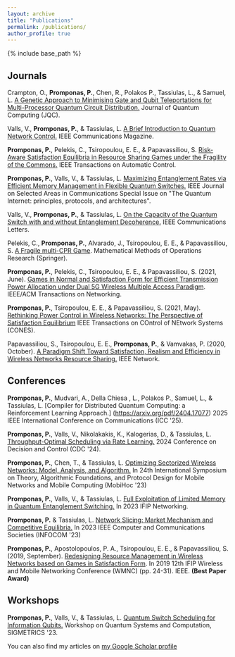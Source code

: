 ```yaml
---
layout: archive
title: "Publications"
permalink: /publications/
author_profile: true
---
```



{% include base_path %}

<!-- {% for post in site.publications reversed %}
  {% include archive-single.html %}
{% endfor %} -->


## Journals


Crampton, O., **Promponas, P.**, Chen, R.,  Polakos P., Tassiulas, L., & Samuel, L. [A Genetic Approach to Minimising Gate and Qubit Teleportations for Multi-Processor Quantum Circuit Distribution.](https://arxiv.org/pdf/2405.05875) Journal of Quantum Computing (JQC).


Valls, V., **Promponas, P.**, & Tassiulas, L. [A Brief Introduction to Quantum Network Control.](https://arxiv.org/pdf/2407.19899) IEEE Communications Magazine.

  
**Promponas, P.**, Pelekis, C., Tsiropoulou, E. E., & Papavassiliou, S. [Risk-Aware Satisfaction Equilibria in Resource Sharing Games under the Fragility of the Commons.](https://ieeexplore.ieee.org/stamp/stamp.jsp?arnumber=10592794&casa_token=dnrl0ANszM0AAAAA:LomfoqqFFQ_rBtphdC-HA5o8EB_GAm0o0MNEPbVzv2wHw6eWM4z4dFQksOoWxlJU7xOAXUsU4g) IEEE Transactions on Automatic Control.


**Promponas, P.**, Valls, V., & Tassiulas, L. [Maximizing Entanglement Rates via Efficient Memory Management in Flexible Quantum Switches.](https://ieeexplore.ieee.org/document/10478297) IEEE Journal on Selected Areas in Communications Special Issue on "The Quantum Internet: principles, protocols, and architectures".

Valls, V., **Promponas, P.**, & Tassiulas, L. [On the Capacity of the Quantum Switch with and without Entanglement Decoherence.](https://ieeexplore.ieee.org/abstract/document/10168120) IEEE Communications Letters.

Pelekis, C., **Promponas, P.**, Alvarado, J., Tsiropoulou, E. E., & Papavassiliou, S. [A Fragile multi-CPR Game](https://arxiv.org/pdf/2102.12820.pdf).
Mathematical Methods of Operations Research (Springer). 

**Promponas, P.**, Pelekis, C., Tsiropoulou, E. E., & Papavassiliou, S. (2021, June). [Games in Normal and Satisfaction Form for Efficient Transmission Power Allocation under Dual 5G Wireless Multiple Access Paradigm](https://www.researchgate.net/profile/Eirini-Eleni-Tsiropoulou/publication/353391615_Games_in_Normal_and_Satisfaction_Form_for_Efficient_Transmission_Power_Allocation_Under_Dual_5G_Wireless_Multiple_Access_Paradigm/links/61033f451e95fe241a98e50d/Games-in-Normal-and-Satisfaction-Form-for-Efficient-Transmission-Power-Allocation-Under-Dual-5G-Wireless-Multiple-Access-Paradigm.pdf?origin=profileFeaturedResearchPublicationItem). IEEE/ACM Transactions on Networking.

**Promponas, P.**,  Tsiropoulou, E. E., & Papavassiliou, S. (2021, May). [Rethinking Power Control in Wireless Networks: The Perspective of Satisfaction Equilibrium](https://www.researchgate.net/publication/351401843_Rethinking_Power_Control_in_Wireless_Networks_The_Perspective_of_Satisfaction_Equilibrium) IEEE Transactions on COntrol of NEtwork Systems (CONES).

Papavassiliou, S., Tsiropoulou, E. E., **Promponas, P.**, & Vamvakas, P. (2020, October). [A 
Paradigm Shift Toward Satisfaction, Realism and Efficiency in Wireless Networks Resource Sharing.](https://www.researchgate.net/profile/Eirini_Eleni_Tsiropoulou/publication/346392121_A_Paradigm_Shift_Toward_Satisfaction_Realism_and_Efficiency_in_Wireless_Networks_Resource_Sharing/links/5fc3dd77a6fdcc6cc683a658/A-Paradigm-Shift-Toward-Satisfaction-Realism-and-Efficiency-in-Wireless-Networks-Resource-Sharing.pdf) IEEE Network.

## Conferences

**Promponas, P.**, Mudvari, A., Della Chiesa , L., Polakos P., Samuel, L., & Tassiulas, L. [Compiler for Distributed Quantum Computing: a Reinforcement Learning Approach.] (https://arxiv.org/pdf/2404.17077) 2025 IEEE International Conference on Communications (ICC '25).

 
 **Promponas, P.**, Valls, V., Nikolakakis, K., Kalogerias, D., & Tassiulas, L. [Throughput-Optimal Scheduling via Rate Learning.](https://arxiv.org/pdf/2409.09198) 2024 Conference on Decision and Control (CDC '24).

**Promponas, P.**, Chen, T., \& Tassiulas, L. [Optimizing Sectorized Wireless Networks: Model, Analysis, and Algorithm.]() In 24th International Symposium on Theory, Algorithmic Foundations, and Protocol Design for Mobile Networks and Mobile Computing (MobiHoc '23)

**Promponas, P.**, Valls, V., \& Tassiulas, L. [Full Exploitation of Limited Memory in Quantum Entanglement Switching.](https://arxiv.org/pdf/2304.10602.pdf) In 2023 IFIP Networking.

**Promponas, P.** \& Tassiulas, L. [Network Slicing: Market Mechanism and Competitive Equilibria.](https://arxiv.org/pdf/2301.02840.pdf) In 2023 IEEE Computer and Communications Societies (INFOCOM '23)


**Promponas, P.**, Apostolopoulos, P. A., Tsiropoulou, E. E., & Papavassiliou, S. (2019, September). [Redesigning Resource Management in Wireless Networks based on Games in Satisfaction Form](http://ece-research.unm.edu/tsiropoulou/files/IEEE_WMNC_2019_Promponas_Panagiotis_final.pdf). In 2019 12th IFIP Wireless and Mobile Networking Conference (WMNC) (pp. 24-31). IEEE. **(Best Paper Award)**


## Workshops

 **Promponas, P.**, Valls, V.,  \& Tassiulas, L. [Quantum Switch Scheduling for Information Qubits.](https://www.cse.cuhk.edu.hk/~cslui/paper05.pdf) Workshop on Quantum Systems and Computation, SIGMETRICS '23.

 
You can also find my articles on [my Google Scholar profile](https://scholar.google.com/citations?user=-1WgCd8AAAAJ&hl=en)


